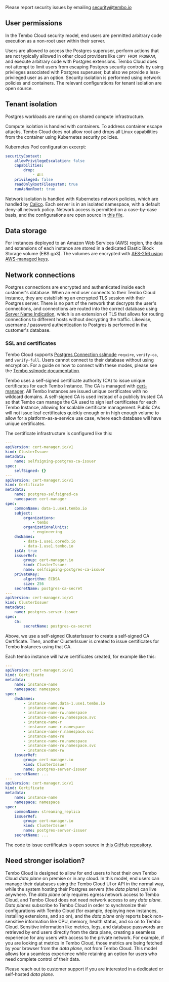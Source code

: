 Please report security issues by emailing security@tembo.io

## User permissions

In the Tembo Cloud security model, end users are permitted arbitrary code execution as a non-root user within their server.

Users are allowed to access the Postgres superuser, perform actions that are not typically allowed in other cloud providers like `COPY FROM PROGRAM`, and execute arbitrary code with Postgres extensions. Tembo Cloud does not attempt to limit users from escaping Postgres security controls by using privileges associated with Postgres superuser, but also we provide a less-privileged user as an option. Security isolation is performed using network policies and containers. The relevant configurations for tenant isolation are open source.

## Tenant isolation

Postgres workloads are running on shared compute infrastructure.

Compute isolation is handled with containers. To address container escape attacks, Tembo Cloud does not allow root and drops all Linux capabilities from the container using Kubernetes security policies.

Kubernetes Pod configuration excerpt:

```yaml
securityContext:
    allowPrivilegeEscalation: false
    capabilities:
        drop:
            - ALL
    privileged: false
    readOnlyRootFilesystem: true
    runAsNonRoot: true
```

Network isolation is handled with Kubernetes network policies, which are handled by [Calico](https://docs.tigera.io/calico/latest/reference/installation/api). Each server is in an isolated namespace, with a default deny-all network policy. Network access is permitted on a case-by-case basis, and the configurations are open source in [this file](https://github.com/tembo-io/tembo/blob/main/tembo-operator/src/network_policies.rs).

## Data storage

For instances deployed to an Amazon Web Services (AWS) region, the data and extensions of each instance are stored in a dedicated Elastic Block Storage volume (EBS gp3). The volumes are encrypted with [AES-256 using AWS-managed keys](https://docs.aws.amazon.com/AWSEC2/latest/UserGuide/EBSEncryption.html).

## Network connections

Postgres connections are encrypted and authenticated inside each customer's database. When an end user connects to their Tembo Cloud instance, they are establishing an encrypted TLS session with their Postgres server. There is no part of the network that decrypts the user's connections, and connections are routed into the correct database using [Server Name Indication](https://https.cio.gov/sni/), which is an extension of TLS that allows for routing connections to different hosts without decrypting the traffic. Likewise, username / password authentication to Postgres is performed in the customer's database.

### SSL and certificates

Tembo Cloud supports [Postgres Connection sslmode](https://www.postgresql.org/docs/current/libpq-ssl.html) `require`, `verify-ca`, and `verify-full`. Users cannot connect to their database without using encryption. For a guide on how to connect with these modes, please see the [Tembo sslmode documentation](docs/product/cloud/security/sslmode).

Tembo uses a self-signed certificate authority (CA) to issue unique certificates for each Tembo Instance. The CA is managed with [cert-manager](https://cert-manager.io/). All Tembo Instances are issued unique certificates with no wildcard domains. A self-signed CA is used instead of a publicly trusted CA so that Tembo can manage the CA used to sign leaf certificates for each Tembo Instance, allowing for scalable certificate management. Public CAs will not issue leaf certificates quickly enough or in high enough volume to allow for a platform-as-a-service use case, where each database will have unique certificates.

The certificate infrastructure is configured like this:

```yaml
---
apiVersion: cert-manager.io/v1
kind: ClusterIssuer
metadata:
    name: selfsigning-postgres-ca-issuer
spec:
    selfSigned: {}
---
apiVersion: cert-manager.io/v1
kind: Certificate
metadata:
    name: postgres-selfsigned-ca
    namespace: cert-manager
spec:
    commonName: data-1.use1.tembo.io
    subject:
        organizations:
            - tembo
        organizationalUnits:
            - engineering
    dnsNames:
        - data-1.use1.coredb.io
        - data-1.use1.tembo.io
    isCA: true
    issuerRef:
        group: cert-manager.io
        kind: ClusterIssuer
        name: selfsigning-postgres-ca-issuer
    privateKey:
        algorithm: ECDSA
        size: 256
    secretName: postgres-ca-secret
---
apiVersion: cert-manager.io/v1
kind: ClusterIssuer
metadata:
    name: postgres-server-issuer
spec:
    ca:
        secretName: postgres-ca-secret
```

Above, we use a self-signed ClusterIssuer to create a self-signed CA Certificate. Then, another ClusterIssuer is created to issue certificates for Tembo Instances using that CA.

Each tembo instance will have certificates created, for example like this:

```yaml
---
apiVersion: cert-manager.io/v1
kind: Certificate
metadata:
    name: instance-name
    namespace: namespace
spec:
    dnsNames:
        - instance-name.data-1.use1.tembo.io
        - instance-name-rw
        - instance-name-rw.namespace
        - instance-name-rw.namespace.svc
        - instance-name-r
        - instance-name-r.namespace
        - instance-name-r.namespace.svc
        - instance-name-ro
        - instance-name-ro.namespace
        - instance-name-ro.namespace.svc
        - instance-name-rw
    issuerRef:
        group: cert-manager.io
        kind: ClusterIssuer
        name: postgres-server-issuer
    secretName: ...
---
apiVersion: cert-manager.io/v1
kind: Certificate
metadata:
    name: instance-name
    namespace: namespace
spec:
    commonName: streaming_replica
    issuerRef:
        group: cert-manager.io
        kind: ClusterIssuer
        name: postgres-server-issuer
    secretName: ...
```

The code to issue certificates is open source in [this GitHub repository](https://github.com/tembo-io/tembo).

## Need stronger isolation?

Tembo Cloud is designed to allow for end users to host their own Tembo Cloud _data plane_ on premise or in any cloud. In this model, end users can manage their databases using the Tembo Cloud UI or API in the normal way, while the system hosting their Postgres servers (the _data plane_) can live anywhere. The _data plane_ only requires egress network access to Tembo Cloud, and Tembo Cloud does not need network access to any _data plane_. _Data planes_ subscribe to Tembo Cloud in order to synchronize their configurations with Tembo Cloud (for example, deploying new instances, installing extensions, and so on), and the _data plane_ only reports back non-sensitive information like CPU, memory, health status, and so on to Tembo Cloud. Sensitive information like metrics, logs, and database passwords are retrieved by end users directly from the data plane, creating a seamless experience for any users with access to the private network. For example, if you are looking at metrics in Tembo Cloud, those metrics are being fetched by your browser from the _data plane_, not from Tembo Cloud. This model allows for a seamless experience while retaining an option for users who need complete control of their data.

Please reach out to customer support if you are interested in a dedicated or self-hosted _data plane_.
